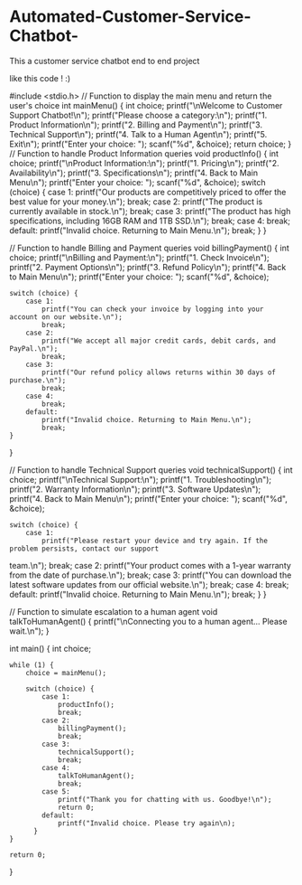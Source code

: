 # Automated-Customer-Service-Chatbot-
This a customer service chatbot end to end project

like this code ! :)

#include <stdio.h> 
// Function to display the main menu and return the user's choice 
int mainMenu() { 
int choice; 
printf("\nWelcome to Customer Support Chatbot!\n"); 
printf("Please choose a category:\n"); 
printf("1. Product Information\n"); 
printf("2. Billing and Payment\n"); 
printf("3. Technical Support\n"); 
printf("4. Talk to a Human Agent\n"); 
printf("5. Exit\n"); 
printf("Enter your choice: "); 
scanf("%d", &choice); 
return choice; 
} 
// Function to handle Product Information queries 
void productInfo() { 
int choice; 
printf("\nProduct Information:\n"); 
printf("1. Pricing\n"); 
printf("2. Availability\n"); 
printf("3. Specifications\n"); 
printf("4. Back to Main Menu\n"); 
printf("Enter your choice: "); 
scanf("%d", &choice); 
switch (choice) { 
case 1: 
printf("Our products are competitively priced to offer the best value for your money.\n"); 
            break; 
        case 2: 
            printf("The product is currently available in stock.\n"); 
            break; 
        case 3: 
            printf("The product has high specifications, including 16GB RAM and 1TB SSD.\n"); 
            break; 
        case 4: 
            break; 
        default: 
            printf("Invalid choice. Returning to Main Menu.\n"); 
            break; 
    } 
} 
 
// Function to handle Billing and Payment queries 
void billingPayment() { 
    int choice; 
    printf("\nBilling and Payment:\n"); 
    printf("1. Check Invoice\n"); 
    printf("2. Payment Options\n"); 
    printf("3. Refund Policy\n"); 
    printf("4. Back to Main Menu\n"); 
    printf("Enter your choice: "); 
    scanf("%d", &choice); 
 
    switch (choice) { 
        case 1: 
            printf("You can check your invoice by logging into your account on our website.\n"); 
            break; 
        case 2: 
            printf("We accept all major credit cards, debit cards, and PayPal.\n"); 
            break; 
        case 3: 
            printf("Our refund policy allows returns within 30 days of purchase.\n"); 
            break; 
        case 4: 
            break; 
        default: 
            printf("Invalid choice. Returning to Main Menu.\n"); 
            break; 
    } 
} 
 
// Function to handle Technical Support queries 
void technicalSupport() { 
    int choice; 
    printf("\nTechnical Support:\n"); 
    printf("1. Troubleshooting\n"); 
    printf("2. Warranty Information\n"); 
    printf("3. Software Updates\n"); 
    printf("4. Back to Main Menu\n"); 
    printf("Enter your choice: "); 
    scanf("%d", &choice); 
 
    switch (choice) { 
        case 1: 
            printf("Please restart your device and try again. If the problem persists, contact our support 
team.\n"); 
            break; 
        case 2: 
            printf("Your product comes with a 1-year warranty from the date of purchase.\n"); 
            break; 
        case 3: 
            printf("You can download the latest software updates from our official website.\n"); 
            break; 
        case 4: 
            break; 
        default: 
            printf("Invalid choice. Returning to Main Menu.\n"); 
            break; 
    } 
} 
 
// Function to simulate escalation to a human agent 
void talkToHumanAgent() { 
    printf("\nConnecting you to a human agent... Please wait.\n"); 
} 
 
int main() { 
    int choice; 
 
    while (1) { 
        choice = mainMenu(); 
 
        switch (choice) { 
            case 1: 
                productInfo(); 
                break; 
            case 2: 
                billingPayment(); 
                break; 
            case 3: 
                technicalSupport(); 
                break; 
            case 4: 
                talkToHumanAgent(); 
                break; 
            case 5: 
                printf("Thank you for chatting with us. Goodbye!\n"); 
                return 0; 
            default: 
                printf("Invalid choice. Please try again\n);
          } 
    } 
 
    return 0; 
} 
